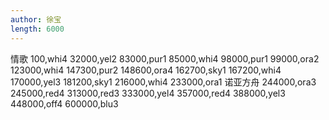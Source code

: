```yaml
---
author: 徐宝
length: 6000
---
```

情歌
100,whi4
32000,yel2
83000,pur1
85000,whi4
98000,pur1
99000,ora2
123000,whi4
147300,pur2
148600,ora4
162700,sky1
167200,whi4
170000,yel3
181200,sky1
216000,whi4
233000,ora1
诺亚方舟
244000,ora3
245000,red4
313000,red3
333000,yel4
357000,red4
388000,yel3
448000,off4
600000,blu3